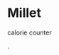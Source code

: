# Millet
calorie counter



<!--- 

Requirements:
- able to display igredients and their calories/gram
- able to add calories for different ingredients into a meal
- able to store a list of custom meals
- able to add meals and igredients with weight for each, and store a sum for a day
--->.

